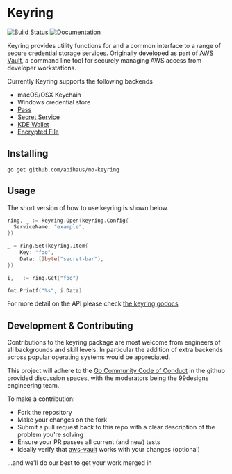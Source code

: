 Keyring
=======
[![Build Status](https://github.com/apihaus/no-keyring/workflows/Continuous%20Integration/badge.svg)](https://github.com/apihaus/no-keyring/actions)
[![Documentation](https://godoc.org/github.com/apihaus/no-keyring?status.svg)](https://godoc.org/github.com/apihaus/no-keyring)

Keyring provides utility functions for and a common interface to a range of secure credential storage services. Originally developed as part of [AWS Vault](https://github.com/99designs/aws-vault), a command line tool for securely managing AWS access from developer workstations.

Currently Keyring supports the following backends
  * macOS/OSX Keychain
  * Windows credential store
  * [Pass](https://www.passwordstore.org/)
  * [Secret Service](https://github.com/99designs/aws-vault/pull/98)
  * [KDE Wallet](https://github.com/99designs/aws-vault/pull/27)
  * [Encrypted File](https://github.com/99designs/aws-vault/pull/63)

## Installing

`go get github.com/apihaus/no-keyring`

## Usage

The short version of how to use keyring is shown below.

```go
ring, _ := keyring.Open(keyring.Config{
  ServiceName: "example",
})

_ = ring.Set(keyring.Item{
	Key: "foo",
	Data: []byte("secret-bar"),
})

i, _ := ring.Get("foo")

fmt.Printf("%s", i.Data)
```

For more detail on the API please check [the keyring godocs](https://godoc.org/github.com/apihaus/no-keyring)

## Development & Contributing

Contributions to the keyring package are most welcome from engineers of all backgrounds and skill levels. In particular the addition of extra backends across popular operating systems would be appreciated.

This project will adhere to the [Go Community Code of Conduct](https://golang.org/conduct) in the github provided discussion spaces, with the moderators being the 99designs engineering team.

To make a contribution:

  * Fork the repository
  * Make your changes on the fork
  * Submit a pull request back to this repo with a clear description of the problem you're solving
  * Ensure your PR passes all current (and new) tests
  * Ideally verify that [aws-vault](https://github.com/99designs/aws-vault) works with your changes (optional)

...and we'll do our best to get your work merged in
